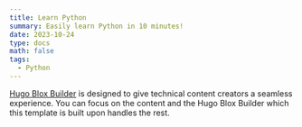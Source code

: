 ```yaml
---
title: Learn Python
summary: Easily learn Python in 10 minutes!
date: 2023-10-24
type: docs
math: false
tags:
  - Python
---
```


[Hugo Blox Builder](https://hugoblox.com) is designed to give technical content creators a seamless experience. You can focus on the content and the Hugo Blox Builder which this template is built upon handles the rest.
